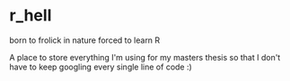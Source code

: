 # r_hell
born to frolick in nature forced to learn R

A place to store everything I'm using for my masters thesis so that I don't have to keep googling every single line of code :)
